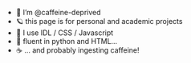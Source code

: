 - 🦇  I’m @caffeine-deprived
- 🪐 this page is for personal and academic projects
- 🌱 I use IDL / CSS / Javascript
- 🐍 fluent in python and HTML...
- ☕️ ... and probably ingesting caffeine!

<!---
caffeine-deprived/caffeine-deprived is a ✨ special ✨ repository because its `README.md` (this file) appears on your GitHub profile.
You can click the Preview link to take a look at your changes.
--->
